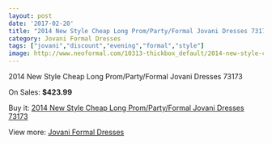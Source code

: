```yaml
---
layout: post
date: '2017-02-20'
title: "2014 New Style Cheap Long Prom/Party/Formal Jovani Dresses 73173"
category: Jovani Formal Dresses
tags: ["jovani","discount","evening","formal","style"]
image: http://www.neoformal.com/10313-thickbox_default/2014-new-style-cheap-long-prom-party-formal-jovani-dresses-73173.jpg
---
```

2014 New Style Cheap Long Prom/Party/Formal Jovani Dresses 73173

On Sales: **$423.99**
<a href="https://www.neoformal.com/en/jovani-formal-dresses-2014/3570-2014-new-style-cheap-long-prom-party-formal-jovani-dresses-73173.html"><amp-img layout="responsive" width="600" height="600" src="//www.neoformal.com/10313-thickbox_default/2014-new-style-cheap-long-prom-party-formal-jovani-dresses-73173.jpg" alt="2014 New Style Cheap Long Prom/Party/Formal Jovani Dresses 73173 0" /></a>
<a href="https://www.neoformal.com/en/jovani-formal-dresses-2014/3570-2014-new-style-cheap-long-prom-party-formal-jovani-dresses-73173.html"><amp-img layout="responsive" width="600" height="600" src="//www.neoformal.com/10314-thickbox_default/2014-new-style-cheap-long-prom-party-formal-jovani-dresses-73173.jpg" alt="2014 New Style Cheap Long Prom/Party/Formal Jovani Dresses 73173 1" /></a>

Buy it: [2014 New Style Cheap Long Prom/Party/Formal Jovani Dresses 73173](https://www.neoformal.com/en/jovani-formal-dresses-2014/3570-2014-new-style-cheap-long-prom-party-formal-jovani-dresses-73173.html "2014 New Style Cheap Long Prom/Party/Formal Jovani Dresses 73173")

View more: [Jovani Formal Dresses](https://www.neoformal.com/en/49-jovani-formal-dresses-2014 "Jovani Formal Dresses")